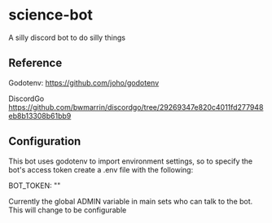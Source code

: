 # science-bot
A silly discord bot to do silly things

## Reference

Godotenv:
https://github.com/joho/godotenv

DiscordGo
https://github.com/bwmarrin/discordgo/tree/29269347e820c4011fd277948eb8b13308b61bb9

## Configuration
This bot uses godotenv to import environment settings, so to specify the bot's access token create a .env file with the following:

BOT_TOKEN: "<token here>"

Currently the global ADMIN variable in main sets who can talk to the bot. This will change to be configurable